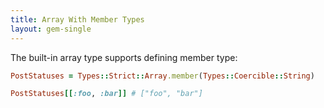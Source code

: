 ```yaml
---
title: Array With Member Types
layout: gem-single
---
```


The built-in array type supports defining member type:

``` ruby
PostStatuses = Types::Strict::Array.member(Types::Coercible::String)

PostStatuses[[:foo, :bar]] # ["foo", "bar"]
```

